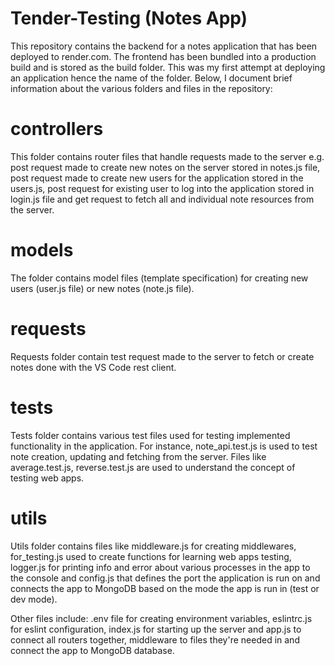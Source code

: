 # Tender-Testing (Notes App)

This repository contains the backend for a notes application that has been deployed to render.com. The frontend has been bundled into a production build and is stored as the build folder. This was my first attempt at deploying an application hence the name of the folder. Below, I document brief information about the various folders and files in the repository:

# controllers

This folder contains router files that handle requests made to the server e.g. post request made to create new notes on the server stored in notes.js file, post request made to create new users for the application stored in the users.js, post request for existing user to log into the application stored in login.js file and get request to fetch all and individual note resources from the server.

# models

The folder contains model files (template specification) for creating new users (user.js file) or new notes (note.js file).

# requests

Requests folder contain test request made to the server to fetch or create notes done with the VS Code rest client.

# tests

Tests folder contains various test files used for testing implemented functionality in the application. For instance, note_api.test.js is used to test note creation, updating and fetching from the server. Files like average.test.js, reverse.test.js are used to understand the concept of testing web apps.

# utils

Utils folder contains files like middleware.js for creating middlewares, for_testing.js used to create functions for learning web apps testing, logger.js for printing info and error about various processes in the app to the console and config.js that defines the port the application is run on and connects the app to MongoDB based on the mode the app is run in (test or dev mode).

Other files include: .env file for creating environment variables, eslintrc.js for eslint configuration, index.js for starting up the server and app.js to connect all routers together, middleware to files they're needed in and connect the app to MongoDB database.
